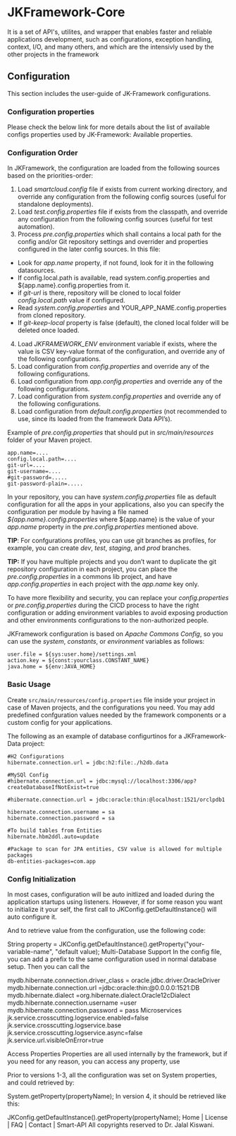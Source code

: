 
# JKFramework-Core

It is a set of API's, utilites, and wrapper that enables faster and reliable applications development, such as configurations, exception handling, context, I/O, and many others, and which are the intensivly used by the other projects in the framework

## Configuration  

This section includes the user-guide of JK-Framework configurations.

### Configuration properties

Please check the below link for more details about the list of available configs properties used by JK-Framework:
Available properties.

### Configuration Order
In JKFramework, the configuration are loaded from the following sources based on the priorities-order:
1. Load _smartcloud.config_ file if exists from current working directory, and override any configuration from the following config sources (useful for standalone deployments).
2. Load _test.config.properties_ file if exists from the classpath, and override any configuration from the following config sources (useful for test automation).
3. Process _pre.config.properties_ which shall contains a local path for the config and/or Git repository settings and overrider and properties configured in the later config sources. In this file:
  - Look for _app.name_ property, if not found, look for it in the following datasources.
  - If config.local.path is available, read system.config.properties and ${app.name}.config.properties from it.
  - if _git-url_ is there, repository will be cloned to local folder  _config.local.path_ value if configured.
  - Read _system.config.properties_ and YOUR_APP_NAME.config.properties from cloned repository.
  - If _git-keep-local_ property is false (default), the cloned local folder will be deleted once loaded.
4. Load _JKFRAMEWORK_ENV_ environment variable if exists, where the value is CSV key-value format of the configuration, and override any of the following configurations.
5. Load configuration from _config.properties_ and override any of the following configurations.
6. Load configuration from _app.config.properties_ and override any of the following configurations.
7. Load configuration from _system.config.properties_ and override any of the following configurations.
8. Load configuration from _default.config.properties_ (not recommended to use, since its loaded from the framework Data API’s).

Example of _pre.config.properties_ that should put in _src/main/resources_ folder of your Maven project.

```properties
app.name=....
config.local.path=....
git-url=....
git-username=....
#git-password=.....
git-password-plain=.....
```

In your repository, you can have _system.config.properties_ file as default configuration for all the apps in your applications, also you can specify the configuration per module by having a file named _${app.name}.config.properties_ where ${app.name} is the value of your _app.name_ property in the _pre.config.properties_ mentioned above.

**TIP**: For confgurations profiles, you can use git branches as profiles, for example, you can create _dev_, _test_,  _staging_, and _prod_ branches.

**TIP:** If you have multiple projects and you don’t want to duplicate the git repository configuration in each project, you can place the _pre.config.properties_ in a commons lib project, and have _app.config.properties_ in each project with the _app.name_ key only.

To have more flexibility and security, you can replace your _config.properties_ or _pre.config.properties_ during the CICD process to have the right configuration or adding environment variables to avoid exposing production and other environments configurations to the non-authorized people.

JKFramework configuration is based on _Apache Commons Config_, so you can use the _system_, _constants_, or _environment_ variables as follows:

```properties
user.file = ${sys:user.home}/settings.xml
action.key = ${const:yourclass.CONSTANT_NAME}
java.home = ${env:JAVA_HOME}
```

### Basic Usage

Create `src/main/resources/config.properties` file inside your project in case of Maven projects, and the configurations you need. You may add predefined confguration values needed by the framework components or a custom config for your applications.

The following as an example of database configurtinos for a JKFramework-Data project:

````properties
#H2 Configurations
hibernate.connection.url = jdbc:h2:file:./h2db.data

#MySQl Config
#hibernate.connection.url = jdbc:mysql://localhost:3306/app?createDatabaseIfNotExist=true

#hibernate.connection.url = jdbc:oracle:thin:@localhost:1521/orclpdb1

hibernate.connection.username = sa
hibernate.connection.password = sa

#To build tables from Entities
hibernate.hbm2ddl.auto=update

#Package to scan for JPA entities, CSV value is allowed for multiple packages
db-entities-packages=com.app
````

### Config Initialization
In most cases, configuration will be auto initlized and loaded during the application startups using listeners. However, if for some reason you want to initialize it your self, the first call to JKConfig.getDefaultInstance() will auto configure it.

And to retrieve value from the configuration, use the following code:

String property = JKConfig.getDefaultInstance().getProperty("your-variable-name", "default value);
Multi-Database Support
In the config file, you can add a prefix to the same configuration used in normal database setup. Then you can call the

mydb.hibernate.connection.driver_class = oracle.jdbc.driver.OracleDriver
mydb.hibernate.connection.url =jdbc:oracle:thin:@0.0.0.0:1521:DB
mydb.hibernate.dialect =org.hibernate.dialect.Oracle12cDialect
mydb.hibernate.connection.username =user
mydb.hibernate.connection.password = pass
Microservices
jk.service.crosscutting.logservice.enabled=false jk.service.crosscutting.logservice.base jk.service.crosscutting.logservice.async=false jk.service.url.visibleOnError=true

Access Properties
Properties are all used internally by the framework, but if you need for any reason, you can access any property, use

Prior to versions 1-3, all the configuration was set on System properties, and could retrieved by:

System.getProperty(propertyName);
In version 4, it should be retrieved like this:

JKConfig.getDefaultInstance().getProperty(propertyName);
Home | License | FAQ | Contact | Smart-API
All copyrights reserved to Dr. Jalal Kiswani.
